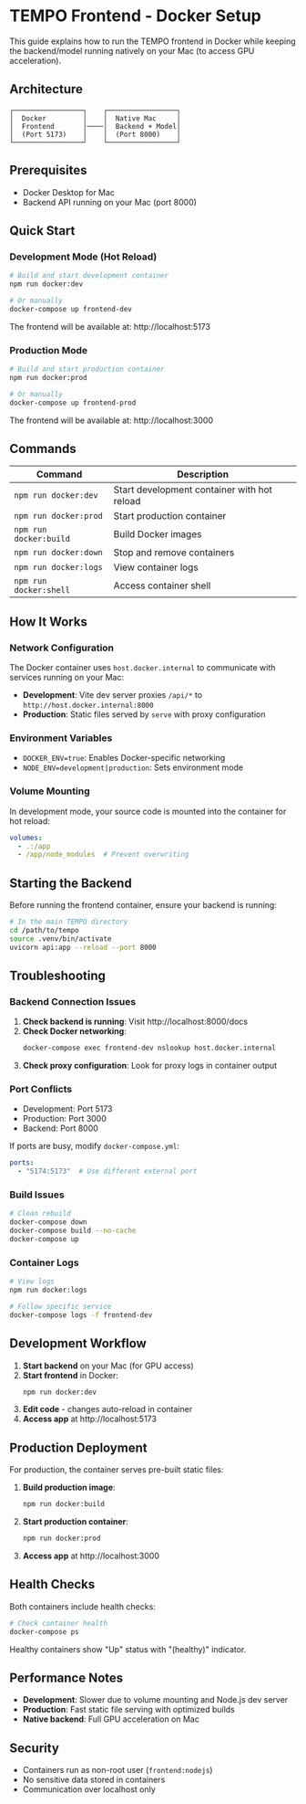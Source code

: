# TEMPO Frontend - Docker Setup

This guide explains how to run the TEMPO frontend in Docker while keeping the backend/model running natively on your Mac (to access GPU acceleration).

## Architecture

```
┌─────────────────┐    ┌─────────────────┐
│  Docker         │    │  Native Mac     │
│  Frontend       │────│  Backend + Model│
│  (Port 5173)    │    │  (Port 8000)    │
└─────────────────┘    └─────────────────┘
```

## Prerequisites

- Docker Desktop for Mac
- Backend API running on your Mac (port 8000)

## Quick Start

### Development Mode (Hot Reload)

```bash
# Build and start development container
npm run docker:dev

# Or manually
docker-compose up frontend-dev
```

The frontend will be available at: http://localhost:5173

### Production Mode

```bash
# Build and start production container
npm run docker:prod

# Or manually
docker-compose up frontend-prod
```

The frontend will be available at: http://localhost:3000

## Commands

| Command | Description |
|---------|-------------|
| `npm run docker:dev` | Start development container with hot reload |
| `npm run docker:prod` | Start production container |
| `npm run docker:build` | Build Docker images |
| `npm run docker:down` | Stop and remove containers |
| `npm run docker:logs` | View container logs |
| `npm run docker:shell` | Access container shell |

## How It Works

### Network Configuration

The Docker container uses `host.docker.internal` to communicate with services running on your Mac:

- **Development**: Vite dev server proxies `/api/*` to `http://host.docker.internal:8000`
- **Production**: Static files served by `serve` with proxy configuration

### Environment Variables

- `DOCKER_ENV=true`: Enables Docker-specific networking
- `NODE_ENV=development|production`: Sets environment mode

### Volume Mounting

In development mode, your source code is mounted into the container for hot reload:

```yaml
volumes:
  - .:/app
  - /app/node_modules  # Prevent overwriting
```

## Starting the Backend

Before running the frontend container, ensure your backend is running:

```bash
# In the main TEMPO directory
cd /path/to/tempo
source .venv/bin/activate
uvicorn api:app --reload --port 8000
```

## Troubleshooting

### Backend Connection Issues

1. **Check backend is running**: Visit http://localhost:8000/docs
2. **Check Docker networking**: 
   ```bash
   docker-compose exec frontend-dev nslookup host.docker.internal
   ```
3. **Check proxy configuration**: Look for proxy logs in container output

### Port Conflicts

- Development: Port 5173
- Production: Port 3000
- Backend: Port 8000

If ports are busy, modify `docker-compose.yml`:

```yaml
ports:
  - "5174:5173"  # Use different external port
```

### Build Issues

```bash
# Clean rebuild
docker-compose down
docker-compose build --no-cache
docker-compose up
```

### Container Logs

```bash
# View logs
npm run docker:logs

# Follow specific service
docker-compose logs -f frontend-dev
```

## Development Workflow

1. **Start backend** on your Mac (for GPU access)
2. **Start frontend** in Docker:
   ```bash
   npm run docker:dev
   ```
3. **Edit code** - changes auto-reload in container
4. **Access app** at http://localhost:5173

## Production Deployment

For production, the container serves pre-built static files:

1. **Build production image**:
   ```bash
   npm run docker:build
   ```

2. **Start production container**:
   ```bash
   npm run docker:prod
   ```

3. **Access app** at http://localhost:3000

## Health Checks

Both containers include health checks:

```bash
# Check container health
docker-compose ps
```

Healthy containers show "Up" status with "(healthy)" indicator.

## Performance Notes

- **Development**: Slower due to volume mounting and Node.js dev server
- **Production**: Fast static file serving with optimized builds
- **Native backend**: Full GPU acceleration on Mac

## Security

- Containers run as non-root user (`frontend:nodejs`)
- No sensitive data stored in containers
- Communication over localhost only